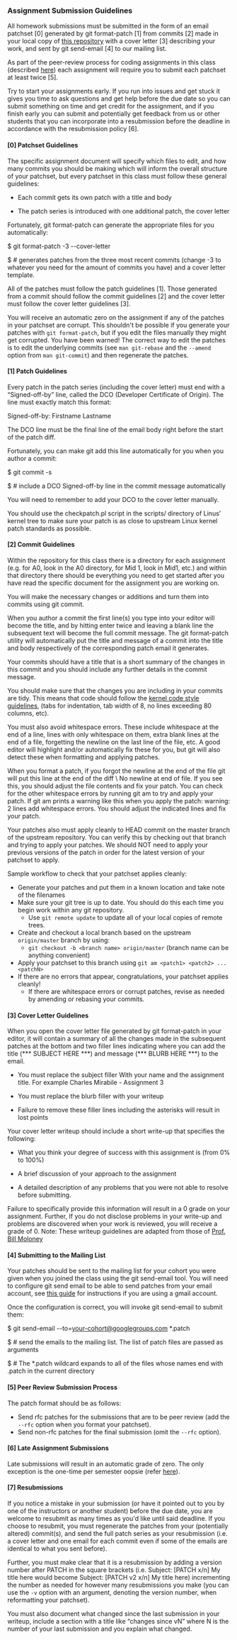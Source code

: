 ### Assignment Submission Guidelines

All homework submissions must be submitted in the form of an email patchset [0] generated by git format-patch [1] from commits [2] made in your local copy of [this repository](http://prod-01.kdlp.underground.software/cgit/KDLP_assignments.git/) with a cover letter [3] describing your work, and sent by git send-email [4] to our mailing list.

As part of the peer-review process for coding assignments in this class (described [here](course_policies.md)) each assignment will require you to submit each patchset at least twice [5].

Try to start your assignments early. If you run into issues and get stuck it gives you time to ask questions and get help before the due date so you can submit something on time and get credit for the assignment, and if you finish early you can submit and potentially get feedback from us or other students that you can incorporate into a resubmission before the deadline in accordance with the resubmission policy [6].

#### [0] Patchset Guidelines

The specific assignment document will specify which files to edit, and how many commits you should be making which will inform the overall structure of your patchset, but every patchset in this class must follow these general guidelines:

* Each commit gets its own patch with a title and body

* The patch series is introduced with one additional patch, the cover letter

Fortunately, git format-patch can generate the appropriate files for you automatically:

$ git format-patch -3 --cover-letter

$ # generates patches from the three most recent commits (change -3 to whatever you need for the amount of commits you have) and a cover letter template.

All of the patches must follow the patch guidelines [1]. Those generated from a commit should follow the commit guidelines [2] and the cover letter must follow the cover letter guidelines [3].

You will receive an automatic zero on the assignment if any of the patches in your patchset are corrupt. This shouldn't be possible if you generate your patches with `git format-patch`, but if you edit the files manually they might get corrupted. You have been warned! The correct way to edit the patches is to edit the underlying commits (see `man git-rebase` and the `--amend` option from `man git-commit`) and then regenerate the patches. 

#### [1] Patch Guidelines

Every patch in the patch series (including the cover letter) must end with a “Signed-off-by” line, called the DCO (Developer Certificate of Origin). The line must exactly match this format:

Signed-off-by: Firstname Lastname

The DCO line must be the final line of the email body right before the start of the patch diff.

Fortunately, you can make git add this line automatically for you when you author a commit:

$ git commit -s

$ # include a DCO Signed-off-by line in the commit message automatically

You will need to remember to add your DCO to the cover letter manually.

You should use the checkpatch.pl script in the scripts/ directory of Linus’ kernel tree to make sure your patch is as close to upstream Linux kernel patch standards as possible.

#### [2] Commit Guidelines

Within the repository for this class there is a directory for each assignment (e.g. for A0, look in the A0 directory, for Mid 1, look in Mid1, etc.) and within that directory there should be everything you need to get started after you have read the specific document for the assignment you are working on.

You will make the necessary changes or additions and turn them into commits using git commit.

When you author a commit the first line(s) you type into your editor will become the title, and by hitting enter twice and leaving a blank line the subsequent text will become the full commit message. The git format-patch utility will automatically put the title and message of a commit into the title and body respectively of the corresponding patch email it generates.

Your commits should have a title that is a short summary of the changes in this commit and you should include any further details in the commit message.

You should make sure that the changes you are including in your commits are tidy. This means that code should follow the [kernel code style guidelines](https://www.kernel.org/doc/html/latest/process/coding-style.html), (tabs for indentation, tab width of 8, no lines exceeding 80 columns, etc).

You must also avoid whitespace errors. These include whitespace at the end of a line, lines with only whitespace on them, extra blank lines at the end of a file, forgetting the newline on the last line of the file, etc. A good editor will highlight and/or automatically fix these for you, but git will also detect these when formatting and applying patches.

When you format a patch, if you forgot the newline at the end of the file git will put this line at the end of the diff \ No newline at end of file. If you see this, you should adjust the file contents and fix your patch. You can check for the other whitespace errors by running git am to try and apply your patch. If git am prints a warning like this when you apply the patch: warning: 2 lines add whitespace errors. You should adjust the indicated lines and fix your patch.

Your patches also must apply cleanly to HEAD commit on the master branch of the upstream repository. You can verify this by checking out that branch and trying to apply your patches. We should NOT need to apply your previous versions of the patch in order for the latest version of your patchset to apply.

Sample workflow to check that your patchset applies cleanly:

* Generate your patches and put them in a known location and take note of the filenames
* Make sure your git tree is up to date. You should do this each time you begin work within any git repository.
  * Use `git remote update` to update all of your local copies of remote trees.
* Create and checkout a local branch based on the upstream `origin/master` branch by using:
  * `git checkout -b <branch name> origin/master` (branch name can be anything convenient)
* Apply your patchset to this branch using `git am <patch1> <patch2> ... <patchN>`
* If there are no errors that appear, congratulations, your patchset applies cleanly!
  * If there are whitespace errors or corrupt patches, revise as needed by amending or rebasing your commits.

#### [3] Cover Letter Guidelines

When you open the cover letter file generated by git format-patch in your editor, it will contain a summary of all the changes made in the subsequent patches at the bottom and two filler lines indicating where you can add the title (\*\*\* SUBJECT HERE \*\*\*) and message (\*\*\* BLURB HERE \*\*\*) to the email.

* You must replace the subject filler With your name and the assignment title. For example Charles Mirabile - Assignment 3

* You must replace the blurb filler with your writeup

* Failure to remove these filler lines including the asterisks will result in lost points

Your cover letter writeup should include a short write-up that specifies the following:

* What you think your degree of success with this assignment is (from 0% to 100%)

* A brief discussion of your approach to the assignment

* A detailed description of any problems that you were not able to resolve before submitting.

Failure to specifically provide this information will result in a 0 grade on your assignment. Further, If you do not disclose problems in your write-up and problems are discovered when your work is reviewed, you will receive a grade of 0. Note: These writeup guidelines are adapted from those of [Prof. Bill Moloney](https://cs.uml.edu/~bill/)

#### [4] Submitting to the Mailing List

Your patches should be sent to the mailing list for your cohort you were given when you joined the class using the git send-email tool. You will need to configure git send email to be able to send patches from your email account, see [this guide](https://stackoverflow.com/questions/68238912/how-to-configure-and-use-git-send-email-to-work-with-gmail-to-email-patches-to) for instructions if you are using a gmail account.

Once the configuration is correct, you will invoke git send-email to submit them:

$ git send-email --to=your-cohort@googlegroups.com *.patch

$ # send the emails to the mailing list. The list of patch files are passed as arguments

$ # The *.patch wildcard expands to all of the files whose names end with .patch in the current directory

#### [5] Peer Review Submission Process

The patch format should be as follows:
* Send rfc patches for the submissions that are to be peer review (add the `--rfc` option when you format your patchset).
* Send non-rfc patches for the final submission (omit the `--rfc` option).

#### [6] Late Assignment Submissions

Late submissions will result in an automatic grade of zero. The only exception is the one-time per semester oopsie (refer [here](course_policies.md)).

#### [7] Resubmissions

If you notice a mistake in your submission (or have it pointed out to you by one of the instructors or another student) before the due date, you are welcome to resubmit as many times as you'd like until said deadline. If you choose to resubmit, you must regenerate the patches from your (potentially altered) commit(s), and send the full patch series as your resubmission (i.e. a cover letter and one email for each commit even if some of the emails are identical to what you sent before).

Further, you must make clear that it is a resubmission by adding a version number after PATCH in the square brackets (i.e. Subject: [PATCH x/n] My title here would become Subject: [PATCH v2 x/n] My title here) incrementing the number as needed for however many resubmissions you make (you can use the `-v` option with an argument, denoting the version number, when reformatting your patchset).

You must also document what changed since the last submission in your writeup, include a section with a title like “changes since vN” where N is the number of your last submission and you explain what changed.
